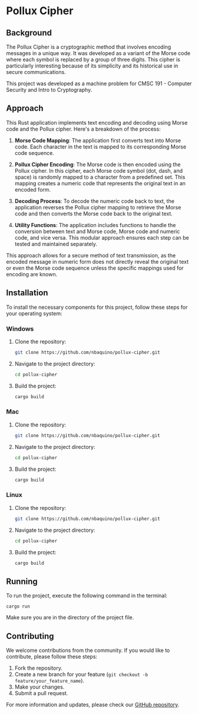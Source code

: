 # Pollux Cipher

## Background
The Pollux Cipher is a cryptographic method that involves encoding messages in a unique way. It was developed as a variant of the Morse code where each symbol is replaced by a group of three digits. This cipher is particularly interesting because of its simplicity and its historical use in secure communications.

This project was developed as a machine problem for CMSC 191 - Computer Security and Intro to Cryptography.

## Approach

This Rust application implements text encoding and decoding using Morse code and the Pollux cipher. Here's a breakdown of the process:

1. **Morse Code Mapping**: The application first converts text into Morse code. Each character in the text is mapped to its corresponding Morse code sequence.

2. **Pollux Cipher Encoding**: The Morse code is then encoded using the Pollux cipher. In this cipher, each Morse code symbol (dot, dash, and space) is randomly mapped to a character from a predefined set. This mapping creates a numeric code that represents the original text in an encoded form.

3. **Decoding Process**: To decode the numeric code back to text, the application reverses the Pollux cipher mapping to retrieve the Morse code and then converts the Morse code back to the original text.

4. **Utility Functions**: The application includes functions to handle the conversion between text and Morse code, Morse code and numeric code, and vice versa. This modular approach ensures each step can be tested and maintained separately.

This approach allows for a secure method of text transmission, as the encoded message in numeric form does not directly reveal the original text or even the Morse code sequence unless the specific mappings used for encoding are known.

## Installation
To install the necessary components for this project, follow these steps for your operating system:

### Windows
1. Clone the repository:
   ```bash
   git clone https://github.com/nbaquino/pollux-cipher.git
   ```
2. Navigate to the project directory:
   ```bash
   cd pollux-cipher
   ```
3. Build the project:
   ```cmd
   cargo build
   ```

### Mac
1. Clone the repository:
   ```bash
   git clone https://github.com/nbaquino/pollux-cipher.git
   ```
2. Navigate to the project directory:
   ```bash
   cd pollux-cipher
   ```
3. Build the project:
   ```bash
   cargo build
   ```

### Linux
1. Clone the repository:
   ```bash
   git clone https://github.com/nbaquino/pollux-cipher.git
   ```
2. Navigate to the project directory:
   ```bash
   cd pollux-cipher
   ```
3. Build the project:
   ```bash
   cargo build
   ```

## Running
To run the project, execute the following command in the terminal:

```
cargo run
```
Make sure you are in the directory of the project file. 


## Contributing
We welcome contributions from the community. If you would like to contribute, please follow these steps:
1. Fork the repository.
2. Create a new branch for your feature (`git checkout -b feature/your_feature_name`).
3. Make your changes.
4. Submit a pull request.


For more information and updates, please check our [GitHub repository](https://github.com/nbaquino/pollux-cipher).
